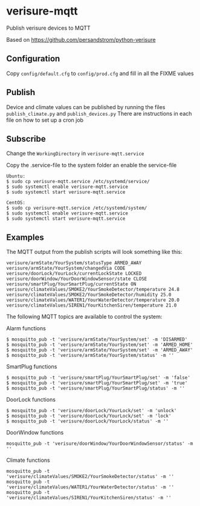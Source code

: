 # verisure-mqtt
Publish verisure devices to MQTT

Based on https://github.com/persandstrom/python-verisure


## Configuration

Copy `config/default.cfg` to `config/prod.cfg` and fill in all the FIXME values

## Publish

Device and climate values can be published by running the files `publish_climate.py` and `publish_devices.py`
There are instructions in each file on how to set up a cron job

## Subscribe

Change the `WorkingDirectory` in `verisure-mqtt.service`

Copy the .service-file to the system folder an enable the service-file

```
Ubuntu:
$ sudo cp verisure-mqtt.service /etc/systemd/service/
$ sudo systemctl enable verisure-mqtt.service
$ sudo systemctl start verisure-mqtt.service

CentOS:
$ sudo cp verisure-mqtt.service /etc/systemd/system/
$ sudo systemctl enable verisure-mqtt.service
$ sudo systemctl start verisure-mqtt.service

```

## Examples

The MQTT output from the publish scripts will look something like this:

```
verisure/armState/YourSystem/statusType ARMED_AWAY
verisure/armState/YourSystem/changedVia CODE
verisure/doorLock/YourLock/currentLockState LOCKED
verisure/doorWindow/YourDoorWindowSensor/state CLOSE
verisure/smartPlug/YourSmartPlug/currentState ON
verisure/climateValues/SMOKE2/YourSmokeDetector/temperature 24.8
verisure/climateValues/SMOKE2/YourSmokeDetector/humidity 25.0
verisure/climateValues/WATER1/YourWaterDetector/temperature 20.0
verisure/climateValues/SIREN1/YourKitchenSiren/temperature 21.0
```

The following MQTT topics are available to control the system:

Alarm functions
```
$ mosquitto_pub -t 'verisure/armState/YourSystem/set' -m 'DISARMED'
$ mosquitto_pub -t 'verisure/armState/YourSystem/set' -m 'ARMED_HOME'
$ mosquitto_pub -t 'verisure/armState/YourSystem/set' -m 'ARMED_AWAY'
$ mosquitto_pub -t 'verisure/armState/YourSystem/status' -m ''
```

SmartPlug functions
```
$ mosquitto_pub -t 'verisure/smartPlug/YourSmartPlug/set' -m 'false'
$ mosquitto_pub -t 'verisure/smartPlug/YourSmartPlug/set' -m 'true'
$ mosquitto_pub -t 'verisure/smartPlug/YourSmartPlug/status' -m ''
```

DoorLock functions
```
$ mosquitto_pub -t 'verisure/doorLock/YourLock/set' -m 'unlock'
$ mosquitto_pub -t 'verisure/doorLock/YourLock/set' -m 'lock'
$ mosquitto_pub -t 'verisure/doorLock/YourLock/status' -m ''
```

DoorWindow functions
```
mosquitto_pub -t 'verisure/doorWindow/YourDoorWindowSensor/status' -m ''
```

Climate functions
```
mosquitto_pub -t 'verisure/climateValues/SMOKE2/YourSmokeDetector/status' -m ''
mosquitto_pub -t 'verisure/climateValues/WATER1/YourWaterDetector/status' -m ''
mosquitto_pub -t 'verisure/climateValues/SIREN1/YourKitchenSiren/status' -m ''
```
